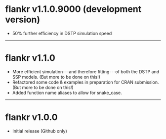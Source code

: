 # flankr v1.1.0.9000 (development version)
* 50% further efficiency in DSTP simulation speed 

---
# flankr v1.1.0
* More efficient simulation---and therefore fitting---of both the DSTP and 
SSP models. (But more to be done on this!)
* Refactored some code & examples in preparation for CRAN submission. 
(But more to be done on this!)
* Added function name aliases to allow for snake_case.

---
# flankr v1.0.0
* Initial release (Github only)
